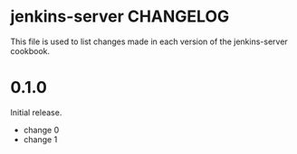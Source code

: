 # jenkins-server CHANGELOG

This file is used to list changes made in each version of the jenkins-server cookbook.

# 0.1.0

Initial release.

- change 0
- change 1

